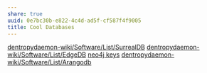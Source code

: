 ```yaml
---
share: true
uuid: 0e7bc30b-e822-4c4d-ad5f-cf587f4f9005
title: Cool Databases
---
```

[dentropydaemon-wiki/Software/List/SurrealDB](/undefined)
[dentropydaemon-wiki/Software/List/EdgeDB](/undefined)
[neo4j keys](/undefined)
[dentropydaemon-wiki/Software/List/Arangodb](/undefined)
